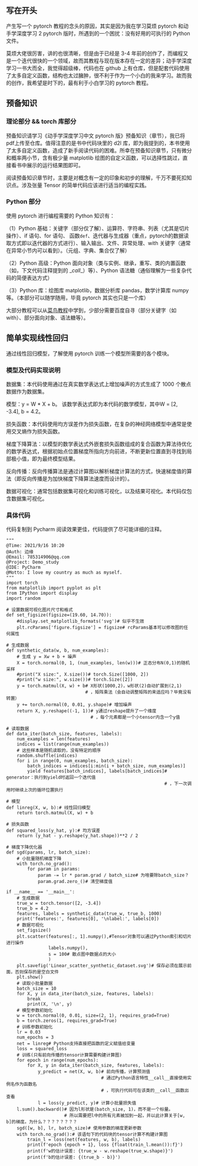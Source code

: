 ## 写在开头

产生写一个 pytorch 教程的念头的原因，其实是因为我在学习莫烦 pytorch 和动手学深度学习 2 pytorch 版时，所遇到的一个困扰：没有好用的可执行的 Python 文件。

莫烦大佬很厉害，讲的也很清晰，但是由于已经是 3-4 年前的创作了，而编程又是一个迭代很快的一个领域，故而其教程与现在版本存在一定的差异；动手学深度学习一书大而全，我觉得超级棒，代码也在 github 上有仓库，但是配套代码使用了太多自定义函数，结构也太过臃肿，很不利于作为一个小白的我来学习。故而我的创作，我希望是时下的，最有利于小白学习的 pytorch 教程。

## 预备知识

### 理论部分 && torch 库部分

预备知识请学习《动手学深度学习中文 pytorch 版》预备知识（章节），我已将pdf上传至仓库。值得注意的是书中代码块里的 d2l 库，即为我提到的，本书使用了太多自定义函数，造成了新手阅读代码的困难。所幸在预备知识章节，只有微分和概率两小节，含有极少量 matplotlib 绘图的自定义函数，可以选择性跳过，直接看书中展示的运行结果图即可。

阅读预备知识章节时，主要是对概念有一定的印象和初步的理解，千万不要死扣知识点。涉及张量 Tensor 的简单代码应该进行适当的编程实践。

### Python 部分

使用 pytorch 进行编程需要的 Python 知识有：

（1）Python 基础：关键字（部分仅了解）、运算符、字符串、列表（尤其是切片操作）、if 语句、for 语句、 函数`def`、迭代器与生成器（重点，pytorch的数据读取方式即以迭代器的方式进行）、输入输出、文件、异常处理、with 关键字（通常在异常小节内可以看到）。（元组、字典、集合仅了解）

（2）Python 高级：Python 面向对象（类与实例、继承，重写、类的内置函数（如，下文代码注释提到的 \__call__）等）、Python 语法糖（通俗理解为一些复杂代码的简便表达方式）

（3）Python 库：绘图库 matplotlib，数据分析库 pandas，数学计算库 numpy 等。（本部分可以随学随用，毕竟 pytorch 其实也只是一个库）

大部分教程可以从[菜鸟教程](https://www.runoob.com/python3/python3-tutorial.html)中学到，少部分需要百度自寻（部分关键字（如 with）、部分面向对象、语法糖等）。

## 简单实现线性回归

通过线性回归模型，了解使用 pytorch 训练一个模型所需要的各个模块。

### 模型及代码实现说明

数据集：本代码使用通过在真实数学表达式上增加噪声的方式生成了 1000 个散点数据作为数据集。

模型：y = W * X + b。 该数学表达式即为本代码的数学模型，其中W = [2, -3.4], b = 4.2。

损失函数：本代码使用均方误差作为损失函数，在复杂的神经网络模型中通常是使用交叉熵作为损失函数。

梯度下降算法：以模型的数学表达式外嵌套损失函数组成的复合函数为算法待优化的数学表达式，根据初始点位置梯度所指向方向前进，不断更新位置直到寻找到局部极小值，即为最终模型结果。

反向传播：反向传播算法是通过计算图以解析梯度计算法的方式，快速梯度值的算法（即反向传播是为加快梯度下降算法速度而设计的）。

数据可视化：通常包括数据集可视化和训练可视化，以及结果可视化。本代码仅包含数据集可视化。

### 具体代码

代码复制到 Pycharm 阅读效果更佳，代码提供了尽可能详细的注释。

```
"""
@Time: 2021/9/16 10:20
@Auth: 边缘
@Email: 785314906@qq.com
@Project: Demo_study
@IDE: PyCharm
@Motto: I love my country as much as myself.
"""
import torch
from matplotlib import pyplot as plt
from IPython import display
import random

# 设置数据可视化图片尺寸和格式
def set_figsize(figsize=(19.60, 14.70)):
    #display.set_matplotlib_formats('svg')# 似乎不生效
    plt.rcParams['figure.figsize'] = figsize# rcParams基本可以修改图的任何属性

# 生成数据
def synthetic_data(w, b, num_examples):
    # ⽣成 y = Xw + b + 噪声
    X = torch.normal(0, 1, (num_examples, len(w)))# 正态分布N(0,1)的随机采样
    #print("X size:", X.size())# torch.Size([1000, 2])
    #print("w size:", w.size())# torch.Size([2])
    y = torch.matmul(X, w) + b# X形状(1000,2)，w形状(2)自动扩展到(2,1)
                              # ，矩阵乘法（会自动调整矩阵的来适应吗？毕竟没有转置）
    y += torch.normal(0, 0.01, y.shape)# 增加噪声
    return X, y.reshape((-1, 1))# y通过reshape提升了一个维度
                                # ，每个元素都是一个小tensor内含一个y值

# 读取数据
def data_iter(batch_size, features, labels):
    num_examples = len(features)
    indices = list(range(num_examples))
    # 这些样本是随机读取的，没有特定的顺序
    random.shuffle(indices)
    for i in range(0, num_examples, batch_size):
        batch_indices = indices[i:min(i + batch_size, num_examples)]
        yield features[batch_indices], labels[batch_indices]# generator：执行到yield时返回一个迭代值
                                                            # ，下一次调用时继续上次的循环位置执行

# 模型
def linreg(X, w, b):# 线性回归模型
    return torch.matmul(X, w) + b

# 损失函数
def squared_loss(y_hat, y):# 均⽅误差
    return (y_hat - y.reshape(y_hat.shape))**2 / 2

# 梯度下降优化器
def sgd(params, lr, batch_size):
    # ⼩批量随机梯度下降
    with torch.no_grad():
        for param in params:
            param -= lr * param.grad / batch_size# 为啥要除batch_size？
            param.grad.zero_()# 清空梯度值

if __name__ == '__main__':
    # 生成数据
    true_w = torch.tensor([2, -3.4])
    true_b = 4.2
    features, labels = synthetic_data(true_w, true_b, 1000)
    print('features:', features[0], '\nlabel:', labels[0])
    # 数据可视化
    set_figsize()
    plt.scatter(features[:, 1].numpy(),#Tensor对象可以通过Python索引和切片进行操作
                labels.numpy(),
                s = 100# 散点图中数据点的大小
                )
    plt.savefig('Linear_scatter_synthetic_dataset.svg')# 保存必须在展示前面，否则保存的是空白文件
    plt.show()
    # 读取小批量数据
    batch_size = 10
    for X, y in data_iter(batch_size, features, labels):
        break
        print(X, '\n', y)
    # 模型参数初始化
    w = torch.normal(0, 0.01, size=(2, 1), requires_grad=True)
    b = torch.zeros(1, requires_grad=True)
    # 训练参数初始化
    lr = 0.03
    num_epochs = 3
    net = linreg# Python支持直接把函数的定义赋值给变量
    loss = squared_loss
    # 训练(只有前向传播的tensor计算需要构建计算图)
    for epoch in range(num_epochs):
        for X, y in data_iter(batch_size, features, labels):
            y_predict = net(X, w, b)# 前向传播，计算预测值
                                    # 通过Python语言特性__call__直接使用实例名作为函数名
                                    # ，可执行代码可在该类的__call__函数出查看
            l = loss(y_predict, y)# 计算小批量损失值
    l.sum().backward()# 因为l形状是(batch_size, 1)，⽽不是⼀个标量。
                      # 所以需要把l中的所有元素被加到⼀起，并以此计算关于[w, b]的梯度。为什么？？？？？？？？
    sgd([w, b], lr, batch_size)# 使⽤参数的梯度更新参数
    with torch.no_grad():# 该语句下的代码块的tensor计算不构建计算图
        train_l = loss(net(features, w, b), labels)
        print(f'epoch {epoch + 1}, loss {float(train_l.mean()):f}')
        print(f'w的估计误差: {true_w - w.reshape(true_w.shape)}')
        print(f'b的估计误差: {(true_b - b)}')
```